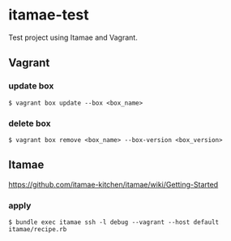 # itamae-test

Test project using Itamae and Vagrant.

## Vagrant
### update box
```
$ vagrant box update --box <box_name>
```

### delete box
```
$ vagrant box remove <box_name> --box-version <box_version>
```

## Itamae

https://github.com/itamae-kitchen/itamae/wiki/Getting-Started

### apply
```
$ bundle exec itamae ssh -l debug --vagrant --host default itamae/recipe.rb
```